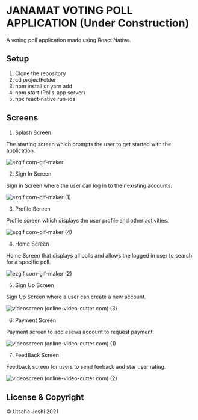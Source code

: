 # JANAMAT VOTING POLL APPLICATION (Under Construction)

A voting poll application made using React Native.

## Setup
1. Clone the repository
2. cd projectFolder
3. npm install or yarn add
4. npm start (Polls-app server)
5. npx react-native run-ios

## Screens
1. Splash Screen

The starting screen which prompts the user to get started with the application.

![ezgif com-gif-maker](https://user-images.githubusercontent.com/41834623/114650678-61b9e400-9d02-11eb-8ba7-9f72f26b9db3.gif)


2. Sign In Screen

Sign in Screen where the user can log in to their existing accounts.

![ezgif com-gif-maker (1)](https://user-images.githubusercontent.com/41834623/114650775-89a94780-9d02-11eb-8318-27e8faf22ff6.gif)


3. Profile Screen

Profile screen which displays the user profile and other activities.

![ezgif com-gif-maker (4)](https://user-images.githubusercontent.com/41834623/114651475-c45faf80-9d03-11eb-9803-b3484aaa747f.gif)


4. Home Screen

Home Screen that displays all polls and allows the logged in user to search for a specific poll. 

![ezgif com-gif-maker (2)](https://user-images.githubusercontent.com/41834623/114650849-a776ac80-9d02-11eb-875b-aeb966d46e9f.gif)


5. Sign Up Screen

Sign Up Screen where a user can create a new account.

![videoscreen (online-video-cutter com) (3)](https://user-images.githubusercontent.com/41834623/114652955-b1021380-9d06-11eb-9c69-19bfb5943ef8.gif)


6. Payment Screen

Payment screen to add esewa account to request payment.

![videoscreen (online-video-cutter com) (1)](https://user-images.githubusercontent.com/41834623/114652802-549ef400-9d06-11eb-8481-187287579883.gif)


7. FeedBack Screen

Feedback screen for users to send feeback and star user rating.

![videoscreen (online-video-cutter com) (2)](https://user-images.githubusercontent.com/41834623/114652933-9f207080-9d06-11eb-910c-fcff989f7d99.gif)


## License & Copyright
© Utsaha Joshi 2021
